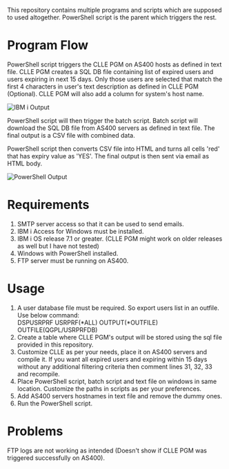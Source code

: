 This repository contains multiple programs and scripts which are supposed to used altogether. PowerShell script is the parent which triggers the rest.

# Program Flow
PowerShell script triggers the CLLE PGM on AS400 hosts as defined in text file. CLLE PGM creates a SQL DB file containing list of expired users and users expiring in next 15 days. Only those users are selected that match the first 4 characters in user's text description as defined in CLLE PGM (Optional). CLLE PGM will also add a column for system's host name.

![IBM i Output](https://raw.githubusercontent.com/vivekjindal/as400-userid-expiry-report-automation/master/images/screenshot1.png)  

PowerShell script will then trigger the batch script. Batch script will download the SQL DB file from AS400 servers as defined in text file. The final output is a CSV file with combined data.

PowerShell script then converts CSV file into HTML and turns all cells 'red' that has expiry value as 'YES'. The final output is then sent via email as HTML body.  

![PowerShell Output](https://raw.githubusercontent.com/vivekjindal/as400-userid-expiry-report-automation/master/images/screenshot2.png)  

# Requirements

1. SMTP server access so that it can be used to send emails.
2. IBM i Access for Windows must be installed.
3. IBM i OS release 7.1 or greater. (CLLE PGM might work on older releases as well but I have not tested)
5. Windows with PowerShell installed.
6. FTP server must be running on AS400.

# Usage

1. A user database file must be required. So export users list in an outfile. Use below command:  
DSPUSRPRF USRPRF(\*ALL) OUTPUT(\*OUTFILE) OUTFILE(QGPL/USRPRFDB)
2. Create a table where CLLE PGM's output will be stored using the sql file provided in this repository.
4. Customize CLLE as per your needs, place it on AS400 servers and compile it. If you want all expired users and expiring within 15 days without any additional filtering criteria then comment lines 31, 32, 33 and recompile.
3. Place PowerShell script, batch script and text file on windows in same location. Customize the paths in scripts as per your preferences.
4. Add AS400 servers hostnames in text file and remove the dummy ones.
5. Run the PowerShell script.

# Problems
FTP logs are not working as intended (Doesn't show if CLLE PGM was triggered successfully on AS400).
